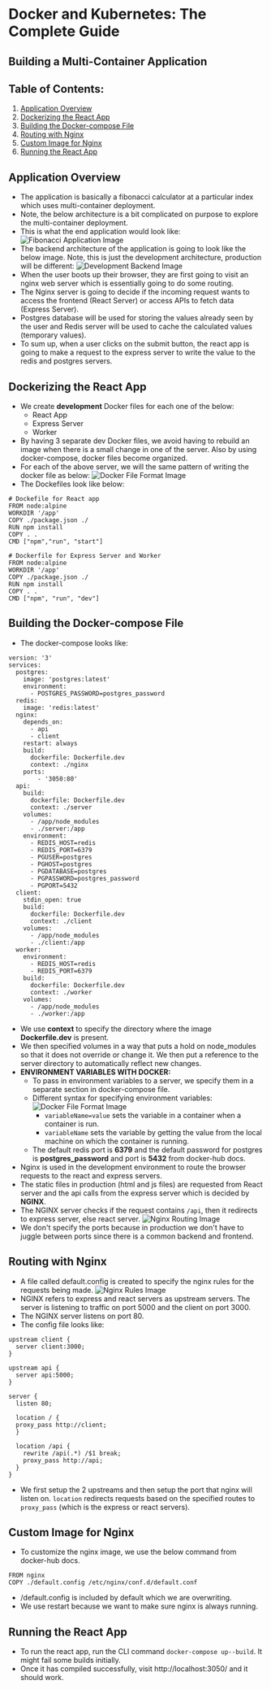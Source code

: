 # Docker and Kubernetes: The Complete Guide
## Building a Multi-Container Application

## Table of Contents:
1. [Application Overview](#ApplicationOverview)
2. [Dockerizing the React App](#DockerizingReactApp)
3. [Building the Docker-compose File](#DockerComposeFileReactApp)
4. [Routing with Nginx](#NginxRouting)
5. [Custom Image for Nginx](#CustomImageNginx)
6. [Running the React App](#RunningReactApp)

## Application Overview <a name="ApplicationOverview"></a>

- The application is basically a fibonacci calculator at a particular index which uses multi-container deployment.
- Note, the below architecture is a bit complicated on purpose to explore the multi-container deployment.
- This is what the end application would look like:
![Fibonacci Application Image](./Images/fibonacciAppImage8.png)
- The backend architecture of the application is going to look like the below image. Note, this is just the development architecture, production will be different:
![Development Backend Image](./Images/devBackEndImage8.png)
- When the user boots up their browser, they are first going to visit an nginx web server which is essentially going to do some routing.
- The Nginx server is going to decide if the incoming request wants to access the frontend (React Server) or access APIs to fetch data (Express Server).
- Postgres database will be used for storing the values already seen by the user and Redis server will be used to cache the calculated values (temporary values).
- To sum up, when a user clicks on the submit button, the react app is going to make a request to the express server to write the value to the redis and postgres servers.

## Dockerizing the React App <a name="DockerizingReactApp"></a>

- We create **development** Docker files for each one of the below:
    - React App
    - Express Server
    - Worker
- By having 3 separate dev Docker files, we avoid having to rebuild an image when there is a small change in one of the server. Also by using docker-compose, docker files become organized.
- For each of the above server, we will the same pattern of writing the docker file as below:
![Docker File Format Image](./Images/dockerFileFormatImage8.png)
- The Dockefiles look like below:
```
# Dockefile for React app
FROM node:alpine
WORKDIR '/app'
COPY ./package.json ./
RUN npm install
COPY . .
CMD ["npm","run", "start"]

# Dockerfile for Express Server and Worker
FROM node:alpine
WORKDIR '/app'
COPY ./package.json ./
RUN npm install
COPY . .
CMD ["npm", "run", "dev"]
```
## Building the Docker-compose File <a name="DockerComposeFileReactApp"></a>
- The docker-compose looks like:
```
version: '3'
services:
  postgres:
    image: 'postgres:latest'
    environment:
      - POSTGRES_PASSWORD=postgres_password
  redis:
    image: 'redis:latest'
  nginx:
    depends_on:
      - api
      - client
    restart: always
    build:
      dockerfile: Dockerfile.dev
      context: ./nginx
    ports:
        - '3050:80'
  api:
    build:
      dockerfile: Dockerfile.dev
      context: ./server
    volumes:
      - /app/node_modules
      - ./server:/app
    environment:
      - REDIS_HOST=redis
      - REDIS_PORT=6379
      - PGUSER=postgres
      - PGHOST=postgres
      - PGDATABASE=postgres
      - PGPASSWORD=postgres_password
      - PGPORT=5432
  client:
    stdin_open: true
    build:
      dockerfile: Dockerfile.dev
      context: ./client
    volumes:
      - /app/node_modules
      - ./client:/app
  worker:
    environment:
      - REDIS_HOST=redis
      - REDIS_PORT=6379
    build:
      dockerfile: Dockerfile.dev
      context: ./worker
    volumes:
      - /app/node_modules
      - ./worker:/app
```
- We use **context** to specify the directory where the image **Dockerfile.dev** is present.
- We then specified volumes in a way that puts a hold on node_modules so that it does not override or change it. We then put a reference to the server directory to automatically reflect new changes.
- **ENVIRONMENT VARIABLES WITH DOCKER:**
    - To pass in environment variables to a server, we specify them in a separate section in docker-compose file.
    - Different syntax for specifying environment variables:
    ![Docker File Format Image](./Images/envVariablesSyntaxImage8.png)
        - `variableName=value` sets the variable in a container when a container is run.
        - `variableName` sets the variable by getting the value from the local machine on which the container is running.
    - The default redis port is **6379** and the default password for postgres is **postgres_password** and port is **5432** from docker-hub docs.
- Nginx is used in the development environment to route the browser requests to the react and express servers.
- The static files in production (html and js files) are requested from React server and the api calls from the express server which is decided by **NGINX**.
- The NGINX server checks if the request contains `/api`, then it redirects to express server, else react server.
![Nginx Routing Image](./Images/nginxRoutingImage8.png)
- We don't specify the ports because in production we don't have to juggle between ports since there is a common backend and frontend.

## Routing with Nginx <a name="NginxRouting"></a>
- A file called default.config is created to specify the nginx rules for the requests being made.
![Nginx Rules Image](./Images/nginxRulesImage8.png)
- NGINX refers to express and react servers as upstream servers. The server is listening to traffic on port 5000 and the client on port 3000.
- The NGINX server listens on port 80.
- The config file looks like:
```
upstream client {
  server client:3000;
}

upstream api {
  server api:5000;
}

server {
  listen 80;

  location / {
  proxy_pass http://client;
  }

  location /api {
    rewrite /api(.*) /$1 break;
    proxy_pass http://api;
  }
}
```
- We first setup the 2 upstreams and then setup the port that nginx will listen on. `location` redirects requests based on the specified routes to `proxy_pass` (which is the express or react servers).

## Custom Image for Nginx <a name="CustomImageNginx"></a>
- To customize the nginx image, we use the below command from docker-hub docs.
```
FROM nginx
COPY ./default.config /etc/nginx/conf.d/default.conf
```
- /default.config is included by default which we are overwriting.
- We use restart because we want to make sure nginx is always running.

## Running the React App <a name="RunningReactApp"></a>
- To run the react app, run the CLI command `docker-compose up--build`. It might fail some builds initially.
- Once it has compiled successfully, visit http://localhost:3050/ and it should work.
